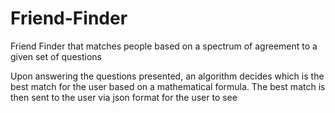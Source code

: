# Friend-Finder
Friend Finder that matches people based on a spectrum of agreement to a given set of questions

Upon answering the questions presented, an algorithm decides which is the best match for the user
based on a mathematical formula. The best match is then sent to the user via json format for the user
to see
